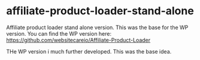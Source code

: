 # affiliate-product-loader-stand-alone
Affiliate product loader stand alone version. This was the base for the WP version. You can find the WP version here: https://github.com/websitecareio/Affiliate-Product-Loader

THe WP version i much further developed. This was the base idea.
